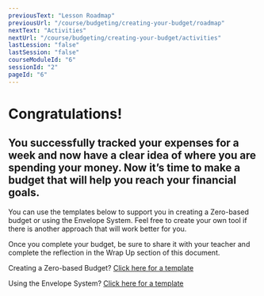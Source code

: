 ```yaml
---
previousText: "Lesson Roadmap"
previousUrl: "/course/budgeting/creating-your-budget/roadmap"
nextText: "Activities"
nextUrl: "/course/budgeting/creating-your-budget/activities"
lastLession: "false"
lastSession: "false"
courseModuleId: "6"
sessionId: "2"
pageId: "6"
---
```



# Congratulations! 
## You successfully tracked your expenses for a week and now have a clear idea of where you are spending your money. Now it’s time to make a budget that will help you reach your financial goals. 

You can use the templates below to support you in creating a Zero-based budget or using the Envelope System. Feel free to create your own tool if there is another approach that will work better for you.

Once you complete your budget, be sure to share it with your teacher and complete the reflection in the Wrap Up section of this document.

Creating a Zero-based Budget? 
<a href="https://docs.google.com/spreadsheets/d/1TRvPJpoRIp8NML0sIq0rVPEiIz4b00re3dxpcL4eJOA/edit?usp=sharing" target="_blank">Click here for a template</a>

Using the Envelope System? 
<a href="https://docs.google.com/presentation/d/15hBnpF_VU0bcUo2_2gzU3wr3ZiVVwqU-a2cFy3AtQkk/edit#slide=id.p" target="_blank">Click here for a template</a>

